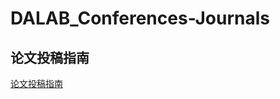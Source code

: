 # DALAB_Conferences-Journals

## 论文投稿指南
[论文投稿指南][1]

[1]: https://github.com/samchen45/DALAB_Conferences-Journals/blob/main/%E8%AE%BA%E6%96%87%E6%8A%95%E7%A8%BF%E6%8C%87%E5%8D%97.md
